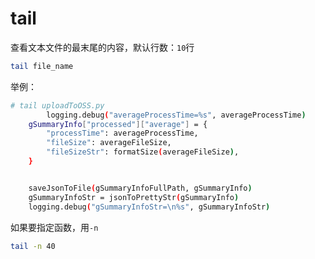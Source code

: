 # tail

查看文本文件的最末尾的内容，默认行数：`10`行

```bash
tail file_name
```

举例：

```bash
# tail uploadToOSS.py 
        logging.debug("averageProcessTime=%s", averageProcessTime)
    gSummaryInfo["processed"]["average"] = {
        "processTime": averageProcessTime,
        "fileSize": averageFileSize,
        "fileSizeStr": formatSize(averageFileSize),
    }


    saveJsonToFile(gSummaryInfoFullPath, gSummaryInfo)
    gSummaryInfoStr = jsonToPrettyStr(gSummaryInfo)
    logging.debug("gSummaryInfoStr=\n%s", gSummaryInfoStr)
```


如果要指定函数，用`-n`

```bash
tail -n 40
```
